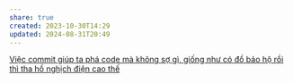 ```yaml
---
share: true
created: 2023-10-30T14:29
updated: 2024-08-31T20:49
---
```

[Việc commit giúp ta phá code mà không sợ gì, giống như có đồ bảo hộ rồi thì tha hồ nghịch điện cao thế](./L%C6%B0u%20tr%E1%BB%AF%20(snapshotting)/Vi%E1%BB%87c%20commit%20gi%C3%BAp%20ta%20ph%C3%A1%20code%20m%C3%A0%20kh%C3%B4ng%20s%E1%BB%A3%20g%C3%AC,%20gi%E1%BB%91ng%20nh%C6%B0%20c%C3%B3%20%C4%91%E1%BB%93%20b%E1%BA%A3o%20h%E1%BB%99%20r%E1%BB%93i%20th%C3%AC%20tha%20h%E1%BB%93%20ngh%E1%BB%8Bch%20%C4%91i%E1%BB%87n%20cao%20th%E1%BA%BF.md)